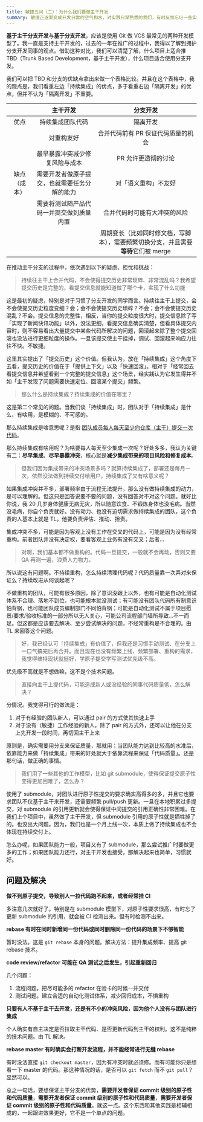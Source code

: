 ```yaml
---
title: 敏捷五问（二）：为什么我们要做主干开发
summary: 敏捷正逐渐变成开发日常的空气和水，对实践日渐熟悉的我们，有时反而忘记一些实践背后的目的，为实践而实践，把敏捷变成了另一种流程，然后反过来骂敏捷。本文将结合作者几年来的一线经验，重温敏捷的核心精神：「沟通」和「反馈」，以期达到正本清源，温故知新的效果。\n\n主干开发是持续集成的基石。
---
```


**基于主干分支开发**与**基于分支开发**，应该是使用 Git 做 VCS 最常见的两种开发模型了。我一直是支持主干开发的，过去的一年在推广的过程中，我得以了解到拥护分支开发同事的观点。借助这种对比，我们可以清楚了解，什么项目上适合推 TBD（Trunk Based Development，基于主干开发），什么项目适合使用分支开发。

我们可以把 TBD 和分支的优缺点拿出来做一个表格比较。并且在这个表格中，我的观点是，我们看重左边「持续集成」的优点，多于看重右边「隔离开发」的优点，但并不认为「隔离开发」不重要。

|              |                   主干开发                   |                                      分支开发                                      |
| :----------: | :------------------------------------------: | :--------------------------------------------------------------------------------: |
|     优点     |               持续集成团队代码               |                                      隔离开发                                      |
|              |                  对重构友好                  |                         合并代码前有 PR 保证代码质量的机会                         |
|              |        最早暴露冲突减少修复风险与成本        |                                PR 允许更透彻的讨论                                 |
| 缺点（成本） | 需要开发者做原子提交，也就需要任务分解的能力 |                                对「语义重构」不友好                                |
|              |   需要将测试随产品代码一并提交做到质量内置   |                            合并代码时可能有大冲突的风险                            |
|              |                                              | 周期变长（比如同时修文档，写脚本），需要频繁切换分支，并且需要**等待**它们被 merge |

在推动主干分支的过程中，依次遇到以下的疑虑、担忧和挑战：

> 持续往主干上合并代码，不会使得提交历史非常琐碎、非常混乱吗？我希望提交历史是完整的，看提交信息就能知道做了哪个卡，实现了什么功能

这是最初的疑虑，特别是对于习惯了分支开发的同学而言。持续往主干上提交，会不会使提交历史粒度变细？会；会不会使提交历史琐碎？不会；会不会使提交历史混乱？不会。提交信息的完整性，相反，当你的提交粒度很大时，提交信息除了写「实现了新闻快讯功能」以外，没法更细，看提交信息确实清楚，但看具体提交内容时，则不容易看出大量提交中某些代码所解决的问题，回滚起来除了整个提交回滚也没法进行更细粒度的操作。一旦该提交使主干挂掉，调试、回滚起来响应力往往不快。不敏捷。

这里其实提出了「提交历史」这个价值。但我认为，放在「持续集成」这个角度下去看，提交历史的价值在于「提供上下文」以及「快速回滚」。相对于「经常回去看提交信息并希望看到一个完整的提交信息」这个场景，经实践认为它发生得并不如「主干发现了问题需要快速定位、回滚某个提交」频繁。

> 那么什么是持续集成？持续集成的价值在哪里？

这是第二个常见的问题。当我们谈「持续集成」时，团队对于「持续集成」是什么、有啥用，是模糊的、不可感的。

那么持续集成是啥意思呢？是指 [团队成员每人每天至少向仓库（主干）提交一次代码](https://martinfowler.com/articles/continuousIntegration.html)。

那么持续集成有啥用呢？为啥要每人每天至少集成一次呢？好处多多，我认为关键有二：**尽早集成**、**尽早暴露冲突**，核心就是**减少集成带来的项目风险和修复成本**。

> 但我们因为集成带来的冲突场景多吗？就算持续集成了，部署还是每月一次，依然没法做到持续交付给用户，持续集成了又有啥意义呢？

如果集成冲突并不多，部署频率由于流程无法提升，那么没有做持续集成的动力，是可以理解的。但这只是回答说要不要的问题，没有回答对不对这个问题。就好比你说，我 20 几岁身体健康无病无灾，所以随意饮食、不锻炼身体也没毛病。当然没毛病，你自个负责就好。没有动力、也没有迫切需求做持续集成的团队，这个负责的人基本上就是 TL。他要负责评估、推动、担责。

集成冲突不多，可能是因为客观上没有工作在交叉的代码上，可能是因为没有经常重构。前者团队并没有决定权，要看客观上业务有没有交叉；后者…

> 对啊，我们基本都不做重构的。代码一旦提交，一般就不会再动，否则又要 QA 再测一遍，浪费人力物力。

所以说这有问题啊。不持续重构，怎么持续清理代码呢？代码质量靠一次弄对来保证么？持续改进从何谈起呢？

不做重构的团队，可能有很多原因，除了意识没跟上以外，也有可能是自动化测试体系不合理、落地不到位，也可能根本就没测试；有可能没有团队代码所有制意识怕背锅，也可能团队成员编制部门不同怕背锅；可能是自动化测试不属于项目愿景/要求/验收标准的一部分所以无人关心，可能公司流程部门墙所导致…不一而足。但这都是应该要去解决、至少尝试解决的问题，不经常重构是不合理的。由 TL 来回答这个问题。

> 好，我已经认可「持续集成」有价值了，但我还是习惯手动测试、在分支上一口气搞完后再合并。而且现在也没有频繁上线、频繁部署、重构的需求，我觉得维持现状就挺好，学原子提交学写测试优先级不高。

优先级不高就是不想做嘛，这不是个技术问题。

> 直接向主干上提代码，可能造成新人或没经验的同事代码质量低，怎么解决？

分情况。我觉得可行的做法是：

1.  对于有经验的团队新人，可以通过 pair 的方式使其快速上手
2.  对于没有（敏捷）工作经验的新人，除了 pair 的方式外，还可以让他在分支上先开发一段时间，再切回主干上来

原则是，确实需要用分支来保证质量，那就用；当团队能力达到比较高的水准后，依靠能力来做「持续集成」带来的好处就大于依靠流程来保证「代码质量」。还是那句话，做正确的事情。

> 我们用了一些其他的工作模型，比如 git submodule，使得保证提交原子性变得更加困难了，怎么办？

使用了 submodule，对团队进行原子性提交的要求确实高得多的多，并且它也要求团队不仅基于主干来开发，还需要频繁 pull/push 更新。一旦在本地积累过多提交，对 submodule 的引用更新就会使得保证中间提交的引用正确性非常困难。在我们上个项目中，虽然做了主干开发，但 submodule 引用的原子性就是牺牲掉了的。也没出大问题。因为，我们也是一个月上线一次，本质上做了持续集成也不会体现在持续交付上。

怎么办呢，如果团队能力一般，项目又有了 submodule，那么尝试推广时要做更多的工作；如果团队能力还行，对主干开发也接受，那解决起来也简单，习惯就好。

## 问题及解决

**做不到原子提交，导致别人一拉代码跑不起来，或者经常挂 CI**

多注意几次就好了。特别是在 submodule 模型下，对原子性要求很高，有时忘了更新 submodule 的引用，就会被 CI 检测出来。但有时检测不出来。

**rebase 有时在同时新增同一份代码或同时删除同一份代码的场景下不够智能**

暂时没法。这是 `git rebase` 本身的问题。解决方法：提升集成频率、提高 git rebase 技术。

**code review/refactor 可能在 QA 测试之后发生，引起重新回归**

几个问题：

1.  流程问题。把尽可能多的 refactor 在验卡的时候一并交付
2.  测试问题。建立合适的自动化测试体系，减少回归成本，不惧重构

**只要有人不基于主干去开发，还是有不小的冲突风险，因为他个人没有与团队进行集成**

个人确实有自主决定是否拉取主干代码、是否更新代码到主干的权利。这不是纯粹的技术问题。由 TL 解决。

**rebase master 有时确实会打断开发流程，并不能经常进行无缝 rebase**

有时没法直接 `git checkout master`，因为有冲突时就必须修。而有可能你只是想看一下 master 的代码。那这种情况的话，是否可以 `git fetch` 而不 `git pull`？显然可以。

总之一句话，要想保证主干分支的优势，**需要开发者保证 commit 级别的原子性和代码质量**，**需要开发者保证 commit 级别的原子性和代码质量**，**需要开发者保证 commit 级别的原子性和代码质量**。就这一点。这个东西和其他实践是相辅相成的，一起跟进效果更好，它不是一个单点的问题。
